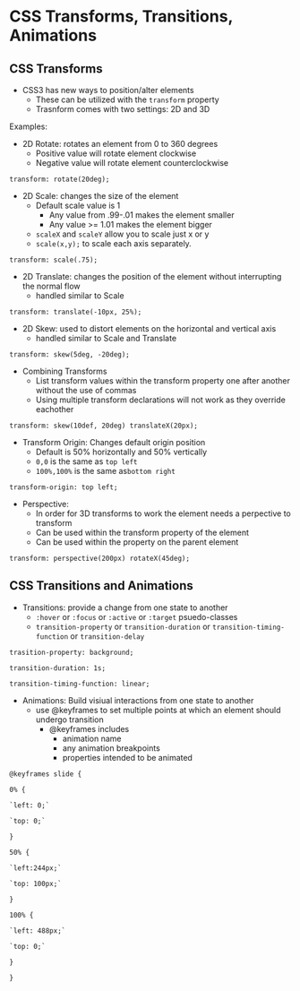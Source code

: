 # CSS Transforms, Transitions, Animations
## CSS Transforms
* CSS3 has new ways to position/alter elements
  * These can be utilized with the `transform` property
  * Trasnform comes with two settings: 2D and 3D

Examples:
* 2D Rotate: rotates an element from 0 to 360 degrees
  * Positive value will rotate element clockwise
  * Negative value will rotate element counterclockwise

`transform: rotate(20deg);`

* 2D Scale: changes the size of the element
  * Default scale value is 1
    * Any value from .99-.01 makes the element smaller
    * Any value >= 1.01 makes the element bigger
  * `scaleX` and `scaleY` allow you to scale just x or y
  * `scale(x,y);` to scale each axis separately.

`transform: scale(.75);`

* 2D Translate: changes the position of the element without interrupting the normal flow
  * handled similar to Scale

`transform: translate(-10px, 25%);`

* 2D Skew: used to distort elements on the horizontal and vertical axis
  * handled similar to Scale and Translate

`transform: skew(5deg, -20deg);`

* Combining Transforms
  * List transform values within the transform property one after another without the use of commas
  * Using multiple transform declarations will not work as they override eachother

`transform: skew(10def, 20deg) translateX(20px);`

* Transform Origin: Changes default origin position 
  * Default is 50% horizontally and 50% vertically
  * `0,0` is the same as `top left`
  * `100%,100%` is the same as`bottom right`

`transform-origin: top left;`

* Perspective:
  * In order for 3D transforms to work the element needs a perpective to transform
  * Can be used within the transform property of the element
  * Can be used within the property on the parent element

`transform: perspective(200px) rotateX(45deg);`

## CSS Transitions and Animations
* Transitions: provide a change from one state to another
  * `:hover` or `:focus` or `:active` or `:target` psuedo-classes
  * `transition-property` or `transition-duration` or `transition-timing-function` or `transition-delay` 

`trasition-property: background;`

`transition-duration: 1s;`

`transition-timing-function: linear;`

* Animations: Build visiual interactions from one state to another
  * use @keyframes to set multiple points at which an element should undergo transition
    * @keyframes includes
      * animation name
      * any animation breakpoints
      * properties intended to be animated

`@keyframes slide {`

  `0% {`
  
    `left: 0;`
    
    `top: 0;`
    
  `}`
  
  `50% {`
  
    `left:244px;`
    
    `top: 100px;`
    
  `}`
  
  `100% {`
  
    `left: 488px;`
    
    `top: 0;`
    
  `}`
  
`}`


